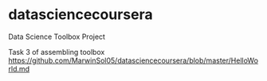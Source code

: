 # datasciencecoursera
Data Science Toolbox Project

Task 3 of assembling toolbox
https://github.com/MarwinSol05/datasciencecoursera/blob/master/HelloWorld.md

